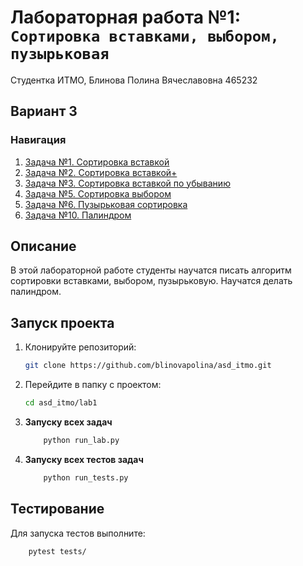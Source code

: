 # Лабораторная работа №1: `Сортировка вставками, выбором, пузырьковая`

Студентка ИТМО, Блинова Полина Вячеславовна 465232
## Вариант 3
### Навигация
1. [Задача №1. Сортировка вставкой](task_1)
2. [Задача №2. Сортировка вставкой+](task_2)
3. [Задача №3. Сортировка вставкой по убыванию](task_3)
5. [Задача №5. Сортировка выбором](task_5)
6. [Задача №6. Пузырьковая сортировка](task_6)
7. [Задача №10. Палиндром](task_10)

## Описание
В этой лабораторной работе студенты научатся писать алгоритм cортировки вставками, выбором, пузырьковую. Научатся делать палиндром.

## Запуск проекта
1. Клонируйте репозиторий:
   ```bash
   git clone https://github.com/blinovapolina/asd_itmo.git
   ```
2. Перейдите в папку с проектом:
   ```bash
   cd asd_itmo/lab1
   ```
3. **Запуску всех задач**
    ```bash
        python run_lab.py

4. **Запуску всех  тестов задач**
    ```bash
        python run_tests.py

## Тестирование
Для запуска тестов выполните:
```bash
    pytest tests/
```
